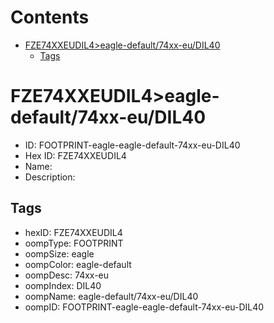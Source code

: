 



Contents
========

* [FZE74XXEUDIL4>eagle-default/74xx-eu/DIL40](#fze74xxeudil4eagle-default74xx-eudil40)
	* [Tags](#tags)

# FZE74XXEUDIL4>eagle-default/74xx-eu/DIL40

- ID: FOOTPRINT-eagle-eagle-default-74xx-eu-DIL40
- Hex ID: FZE74XXEUDIL4
- Name: 
- Description: 

## Tags

- hexID: FZE74XXEUDIL4
- oompType: FOOTPRINT
- oompSize: eagle
- oompColor: eagle-default
- oompDesc: 74xx-eu
- oompIndex: DIL40
- oompName: eagle-default/74xx-eu/DIL40
- oompID: FOOTPRINT-eagle-eagle-default-74xx-eu-DIL40
